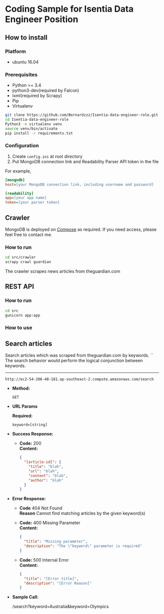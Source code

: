 # Coding Sample for Isentia Data Engineer Position

## How to install

### Platform
- ubuntu 16.04

### Prerequisites
- Python >= 3.4
- python3-dev(required by Falcon)
- lxml(required by Scrapy)
- Pip
- Virtualenv

```bash
git clone https://github.com/Bernardzzz/Isentia-data-engineer-role.git
cd Isentia-data-engineer-role
Python3 -m virtualenv venv
source venv/bin/activate
pip install -r requirements.txt
```

### Configuration

1. Create `config.ini` at root directory
2. Put MongoDB connection link and Readability Parser API token in the file

For example,
```ini
[mongodb]
host=[your MongoDB connection link, including username and password]

[readability]
app=[your app name]
token=[your parser token]
```

## Crawler

MongoDB is deployed on [Compose](https://app.compose.io/pilgrimz) as required. If you need access, please feel free to contact me.

### How to run

```bash
cd src/crawler
scrapy crawl guardian
```

The crawler scrapes news articles from theguardian.com

## REST API

### How to run

```bash
cd src
gunicorn app:app
```
### How to use

**Search articles**
----
  Search articles which was scraped from theguardian.com by keywords.
``
  The search behavior would perform the logical conjunction between keywords.
* ****

  `http://ec2-54-206-48-181.ap-southeast-2.compute.amazonaws.com/search`

* **Method:**

  `GET`

*  **URL Params**

   **Required:**

   `keyword=[string]`


* **Success Response:**

  * **Code:** 200 <br />
    **Content:**
    ```json
    {
      "[article-id]": {
        "title": "blah",
        "url": "blah",
        "content": "blah",
        "author": "blah"
      }
    }
    ```
* **Error Response:**

  * **Code** 404 Not Found <br />
    **Reason** Cannot find matching articles by the given keyword(s)

  * **Code:** 400 Missing Parameter <br />
    **Content:**
    ```json
    {
      "title": "Missing parameter",
      "description": "The \"keyword\" parameter is required"
    }
    ```
  * **Code:** 500 Internal Error <br />
    **Content:**
    ```json
    {
      "title": "[Error title]",
      "description": "[Error Reason]"
    }
    ```

* **Sample Call:**

  /search?keyword=Australia&keyword=Olympics
